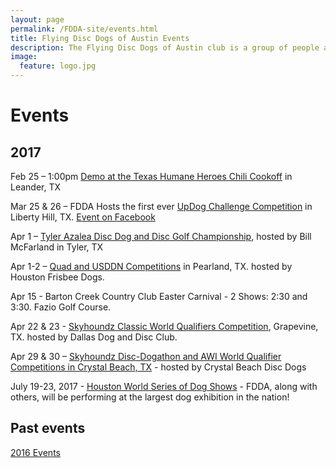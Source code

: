 ```yaml
---
layout: page
permalink: /FDDA-site/events.html
title: Flying Disc Dogs of Austin Events
description: The Flying Disc Dogs of Austin club is a group of people and their dogs who meet to play games with flying discs and who compete in disc dog competitions.
image:
  feature: logo.jpg
---
```


# Events

## 2017
Feb 25 – 1:00pm [Demo at the Texas Humane Heroes Chili Cookoff](https://www.facebook.com/events/224918037916706/) in Leander, TX

Mar 25 & 26 – FDDA Hosts the first ever [UpDog Challenge Competition](events/UpDog2017) in Liberty Hill, TX. [Event on Facebook](https://www.facebook.com/events/1765936510389282/)

Apr 1 – [Tyler Azalea Disc Dog and Disc Golf Championship](https://www.facebook.com/events/214882752315508/), hosted by Bill McFarland in Tyler, TX

Apr 1-2 – [Quad and USDDN Competitions](https://www.facebook.com/Houston-Frisbee-Dogs-240529523272/) in Pearland, TX. hosted by Houston Frisbee Dogs.

Apr 15 - Barton Creek Country Club Easter Carnival - 2 Shows: 2:30 and 3:30. Fazio Golf Course.

Apr 22 & 23 - [Skyhoundz Classic World Qualifiers Competition](http://dallasdogndisc.com/TexasStateChampionship2017.aspx), Grapevine, TX. hosted by Dallas Dog and Disc Club.

Apr 29 & 30 – [Skyhoundz Disc-Dogathon and AWI World Qualifier Competitions in Crystal Beach, TX](https://www.facebook.com/events/1781332372128544/) - hosted by Crystal Beach Disc Dogs

July 19-23, 2017 - [Houston World Series of Dog Shows](http://houstondogshows.com) - FDDA, along with others, will be performing at the largest dog exhibition in the nation!

## Past events

[2016 Events](https://drive.google.com/file/d/0B8FTfwLVTQ1rUDVUdzUwcHJRTTQ/view?usp=sharing )
